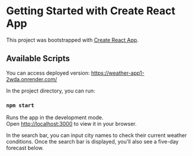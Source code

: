 # Getting Started with Create React App

This project was bootstrapped with [Create React App](https://github.com/facebook/create-react-app).

## Available Scripts

You can access deployed version:
https://weather-app1-2wda.onrender.com/

In the project directory, you can run:

### `npm start`

Runs the app in the development mode.\
Open [http://localhost:3000](http://localhost:3000) to view it in your browser.





In the search bar, you can input city names to check their current weather conditions. Once the search bar is displayed, you'll also see a five-day forecast below.